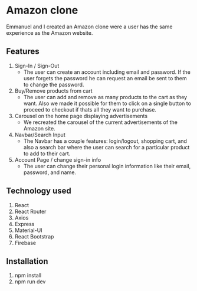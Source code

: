 # Amazon clone

Emmanuel and I created an Amazon clone were a user has the same experience as the Amazon website.  

## Features

1. Sign-In / Sign-Out
   - The user can create an account including email and password. If the user forgets the password he can request an email be sent to them to change the password.
2. Buy/Remove products from cart
   - The user can add and remove as many products to the cart as they want. Also we made it possible for them to click on a single button to proceed to checkout if thats all they want to purchase.
3. Carousel on the home page displaying advertisements
   - We recreated the carousel of the current advertisements of the Amazon site.
4. Navbar/Search Input
   - The Navbar has a couple features: login/logout, shopping cart, and also a search bar where the user can search for a particular product to add to their cart.
5. Account Page / change sign-in info
   - The user can change their personal login information like their email, password, and name.

## Technology used

1. React
2. React Router
3. Axios
4. Express
5. Material-UI
6. React Bootstrap
7. Firebase

## Installation

1. npm install
2. npm run dev
